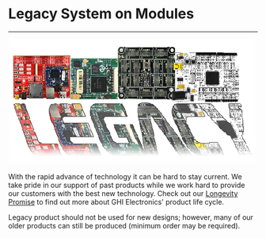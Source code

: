 # Legacy System on Modules
---
![Legacy SoMs](images/legacy-soms.png)

With the rapid advance of technology it can be hard to stay current.  We take pride in our support of past products while we work hard to provide our customers with the best new technology. Check out our [Longevity Promise](https://new.ghielectronics.com/longevity/) to find out more about GHI Electronics' product life cycle.

Legacy product should not be used for new designs; however, many of our older products can still be produced (minimum order may be required).

